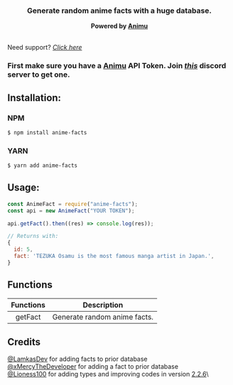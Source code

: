 <h3 align="center"><strong>Generate random anime facts with a huge database.</strong></h3>
<center><strong>Powered by <a href="https://animu.ml/" target="_blank">Animu</a></strong></center>
<br>

Need support? _[Click here](https://discord.gg/yyW389c)_

### First make sure you have a [Animu](https://animu.ml/) API Token. Join _[this](https://discord.gg/yyW389c)_ discord server to get one.

## Installation:

### NPM

```bash
$ npm install anime-facts
```

### YARN

```bash
$ yarn add anime-facts
```                                                                                                                                                                                

## Usage:

```javascript
const AnimeFact = require("anime-facts");
const api = new AnimeFact("YOUR TOKEN");

api.getFact().then((res) => console.log(res));

// Returns with:
{
  id: 5,
  fact: 'TEZUKA Osamu is the most famous manga artist in Japan.',
}
```


## Functions

| **Functions** | **Description**              |
| :-----------: | ---------------------------- |
|    getFact    | Generate random anime facts. |

## Credits

[@LamkasDev](https://github.com/LamkasDev) for adding facts to prior database\
[@xMercyTheDeveloper](https://github.com/xMercyTheDeveloper) for adding a fact to prior database\
[@Lioness100](https://github.com/Lioness100) for adding types and improving codes in version [2.2.6](https://www.npmjs.com/package/anime-facts/v/2.2.6)\
